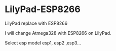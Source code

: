 # LilyPad-ESP8266
LilyPad replace with ESP8266

I will change Atmega328 with ESP8266 on LilyPad.

Select esp model esp1, esp2 ,esp3...




